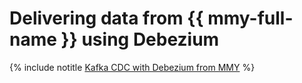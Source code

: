 # Delivering data from {{ mmy-full-name }} using Debezium

{% include notitle [Kafka CDC with Debezium from MMY](../../../_tutorials/dataplatform/debezium-mmy.md) %}
